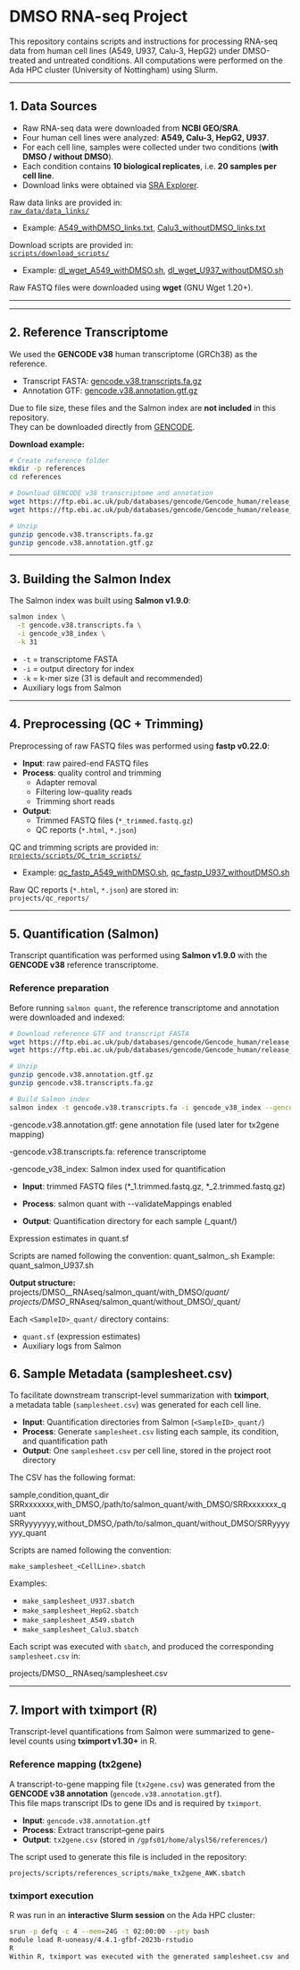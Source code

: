 # DMSO RNA-seq Project

This repository contains scripts and instructions for processing RNA-seq data
from human cell lines (A549, U937, Calu-3, HepG2) under DMSO-treated and untreated conditions.
All computations were performed on the Ada HPC cluster (University of Nottingham) using Slurm.

---

## 1. Data Sources

- Raw RNA-seq data were downloaded from **NCBI GEO/SRA**.  
- Four human cell lines were analyzed: **A549, Calu-3, HepG2, U937**.  
- For each cell line, samples were collected under two conditions (**with DMSO / without DMSO**).  
- Each condition contains **10 biological replicates**, i.e. **20 samples per cell line**.  
- Download links were obtained via [SRA Explorer](https://sra-explorer.info/).  

Raw data links are provided in:  
[`raw_data/data_links/`](raw_data/data_links/)  
- Example: [A549_withDMSO_links.txt](raw_data/data_links/A549_withDMSO_links.txt), [Calu3_withoutDMSO_links.txt](raw_data/data_links/Calu3_withoutDMSO_links.txt)

Download scripts are provided in:  
[`scripts/download_scripts/`](scripts/download_scripts/)  
- Example: [dl_wget_A549_withDMSO.sh](scripts/download_scripts/dl_wget_A549_withDMSO.sh), [dl_wget_U937_withoutDMSO.sh](scripts/download_scripts/dl_wget_U937_withoutDMSO.sh)

Raw FASTQ files were downloaded using **wget** (GNU Wget 1.20+).


---

---

## 2. Reference Transcriptome

We used the **GENCODE v38** human transcriptome (GRCh38) as the reference.  

- Transcript FASTA: [gencode.v38.transcripts.fa.gz](https://ftp.ebi.ac.uk/pub/databases/gencode/Gencode_human/release_38/gencode.v38.transcripts.fa.gz)  
- Annotation GTF: [gencode.v38.annotation.gtf.gz](https://ftp.ebi.ac.uk/pub/databases/gencode/Gencode_human/release_38/gencode.v38.annotation.gtf.gz)  

Due to file size, these files and the Salmon index are **not included** in this repository.  
They can be downloaded directly from [GENCODE](https://www.gencodegenes.org/human/release_38.html).  

**Download example:**  
```bash
# Create reference folder
mkdir -p references
cd references

# Download GENCODE v38 transcriptome and annotation
wget https://ftp.ebi.ac.uk/pub/databases/gencode/Gencode_human/release_38/gencode.v38.transcripts.fa.gz
wget https://ftp.ebi.ac.uk/pub/databases/gencode/Gencode_human/release_38/gencode.v38.annotation.gtf.gz

# Unzip
gunzip gencode.v38.transcripts.fa.gz
gunzip gencode.v38.annotation.gtf.gz
```
---

## 3. Building the Salmon Index

The Salmon index was built using **Salmon v1.9.0**:

```bash
salmon index \
  -t gencode.v38.transcripts.fa \
  -i gencode_v38_index \
  -k 31
```

- `-t` = transcriptome FASTA  
- `-i` = output directory for index  
- `-k` = k-mer size (31 is default and recommended)  
- Auxiliary logs from Salmon  

---
## 4. Preprocessing (QC + Trimming)

Preprocessing of raw FASTQ files was performed using **fastp v0.22.0**:

- **Input**: raw paired-end FASTQ files  
- **Process**: quality control and trimming  
  - Adapter removal  
  - Filtering low-quality reads  
  - Trimming short reads  
- **Output**:  
  - Trimmed FASTQ files (`*_trimmed.fastq.gz`)  
  - QC reports (`*.html`, `*.json`)  

QC and trimming scripts are provided in:  
[`projects/scripts/QC_trim_scripts/`](projects/scripts/QC_trim_scripts/)  

- Example: [qc_fastp_A549_withDMSO.sh](projects/scripts/QC_trim_scripts/qc_fastp_A549_withDMSO.sh), [qc_fastp_U937_withoutDMSO.sh](projects/scripts/QC_trim_scripts/qc_fastp_U937_withoutDMSO.sh)  

Raw QC reports (`*.html`, `*.json`) are stored in:  
`projects/qc_reports/`  


---

## 5. Quantification (Salmon)

Transcript quantification was performed using **Salmon v1.9.0** with the **GENCODE v38** reference transcriptome.

### Reference preparation
Before running `salmon quant`, the reference transcriptome and annotation were downloaded and indexed:

```bash
# Download reference GTF and transcript FASTA
wget https://ftp.ebi.ac.uk/pub/databases/gencode/Gencode_human/release_38/gencode.v38.annotation.gtf.gz
wget https://ftp.ebi.ac.uk/pub/databases/gencode/Gencode_human/release_38/gencode.v38.transcripts.fa.gz

# Unzip
gunzip gencode.v38.annotation.gtf.gz
gunzip gencode.v38.transcripts.fa.gz

# Build Salmon index
salmon index -t gencode.v38.transcripts.fa -i gencode_v38_index --gencode
```

-gencode.v38.annotation.gtf: gene annotation file (used later for tx2gene mapping)

-gencode.v38.transcripts.fa: reference transcriptome

-gencode_v38_index: Salmon index used for quantification

- **Input**: trimmed FASTQ files (*_1.trimmed.fastq.gz, *_2.trimmed.fastq.gz)

- **Process**: salmon quant with --validateMappings enabled

- **Output**:
Quantification directory for each sample (<SampleID>_quant/)

Expression estimates in quant.sf

Scripts are named following the convention:
quant_salmon_<CellLine>.sh
Example: quant_salmon_U937.sh


**Output structure:**
projects/DMSO_<CellLine>_RNAseq/salmon_quant/with_DMSO/<SampleID>_quant/
projects/DMSO_<CellLine>_RNAseq/salmon_quant/without_DMSO/<SampleID>_quant/

Each `<SampleID>_quant/` directory contains:
- `quant.sf` (expression estimates)
- Auxiliary logs from Salmon
## 6. Sample Metadata (samplesheet.csv)

To facilitate downstream transcript-level summarization with **tximport**,  
a metadata table (`samplesheet.csv`) was generated for each cell line.

- **Input**: Quantification directories from Salmon (`<SampleID>_quant/`)
- **Process**: Generate `samplesheet.csv` listing each sample, its condition, and quantification path
- **Output**: One `samplesheet.csv` per cell line, stored in the project root directory

The CSV has the following format:

sample,condition,quant_dir
SRRxxxxxxx,with_DMSO,/path/to/salmon_quant/with_DMSO/SRRxxxxxxx_quant
SRRyyyyyyy,without_DMSO,/path/to/salmon_quant/without_DMSO/SRRyyyyyyy_quant

Scripts are named following the convention:

`make_samplesheet_<CellLine>.sbatch`

Examples:

- `make_samplesheet_U937.sbatch`
- `make_samplesheet_HepG2.sbatch`
- `make_samplesheet_A549.sbatch`
- `make_samplesheet_Calu3.sbatch`

Each script was executed with `sbatch`, and produced the corresponding `samplesheet.csv` in:

projects/DMSO_<CellLine>_RNAseq/samplesheet.csv

---
## 7. Import with tximport (R)

Transcript-level quantifications from Salmon were summarized to gene-level counts using **tximport v1.30+** in R.

### Reference mapping (tx2gene)

A transcript-to-gene mapping file (`tx2gene.csv`) was generated from the **GENCODE v38 annotation** (`gencode.v38.annotation.gtf`).  
This file maps transcript IDs to gene IDs and is required by `tximport`.

- **Input**: `gencode.v38.annotation.gtf`  
- **Process**: Extract transcript–gene pairs  
- **Output**: `tx2gene.csv` (stored in `/gpfs01/home/alysl56/references/`)

The script used to generate this file is included in the repository:

`projects/scripts/references_scripts/make_tx2gene_AWK.sbatch`

### tximport execution

R was run in an **interactive Slurm session** on the Ada HPC cluster:

```bash
srun -p defq -c 4 --mem=24G -t 02:00:00 --pty bash
module load R-uoneasy/4.4.1-gfbf-2023b-rstudio
R
Within R, tximport was executed with the generated samplesheet.csv and tx2gene.csv:
